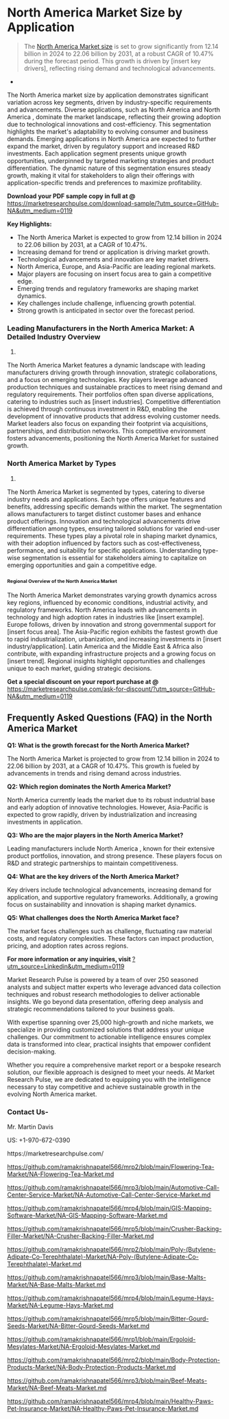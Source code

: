 <h1>North America  Market&nbsp;Size by Application</h1><blockquote><p>The <a href="https://marketresearchpulse.com/download-sample/?utm_source=GitHub-NA&amp;utm_medium=0119">North America  Market size</a> is set to grow significantly from 12.14 billion in 2024 to 22.06 billion by 2031, at a robust CAGR of 10.47% during the forecast period. This growth is driven by [insert key drivers], reflecting rising demand and technological advancements.</p></blockquote><ul><li></li></ul><p>The North America  market size by application demonstrates significant variation across key segments, driven by industry-specific requirements and advancements. Diverse applications, such as North America  and North America , dominate the market landscape, reflecting their growing adoption due to technological innovations and cost-efficiency. This segmentation highlights the market's adaptability to evolving consumer and business demands. Emerging applications in North America  are expected to further expand the market, driven by regulatory support and increased R&D investments. Each application segment presents unique growth opportunities, underpinned by targeted marketing strategies and product differentiation. The dynamic nature of this segmentation ensures steady growth, making it vital for stakeholders to align their offerings with application-specific trends and preferences to maximize profitability.</p><p><strong>Download your PDF sample copy in full at @ </strong><a href="https://marketresearchpulse.com/download-sample/?utm_source=GitHub-NA&amp;utm_medium=0119">https://marketresearchpulse.com/download-sample/?utm_source=GitHub-NA&amp;utm_medium=0119</a></p><p><strong>Key Highlights: </strong></p><ul><li>The North America  Market is expected to grow from 12.14 billion in 2024 to 22.06 billion by 2031, at a CAGR of 10.47%.</li><li>Increasing demand for trend or application is driving market growth.</li><li>Technological advancements and innovation are key market drivers.</li><li>North America, Europe, and Asia-Pacific are leading regional markets.</li><li>Major players are focusing on insert focus area to gain a competitive edge.</li><li>Emerging trends and regulatory frameworks are shaping market dynamics.</li><li>Key challenges include challenge, influencing growth potential.</li><li>Strong growth is anticipated in sector over the forecast period.</li></ul><h3>Leading Manufacturers in the North America  Market: A Detailed Industry Overview</h3><ol><li></li></ol><div class="flex max-w-full flex-col flex-grow"><div class="min-h-8 text-message flex w-full flex-col items-end gap-2 whitespace-normal break-words [.text-message+&amp;]:mt-5" dir="auto" data-message-author-role="assistant" data-message-id="fd8432e4-4910-450d-b182-61b7bfb0a01f" data-message-model-slug="gpt-4o"><div class="flex w-full flex-col gap-1 empty:hidden first:pt-[3px]"><div class="markdown prose w-full break-words dark:prose-invert light"><p>The North America  Market features a dynamic landscape with leading manufacturers driving growth through innovation, strategic collaborations, and a focus on emerging technologies. Key players leverage advanced production techniques and sustainable practices to meet rising demand and regulatory requirements. Their portfolios often span diverse applications, catering to industries such as [insert industries]. Competitive differentiation is achieved through continuous investment in R&amp;D, enabling the development of innovative products that address evolving customer needs. Market leaders also focus on expanding their footprint via acquisitions, partnerships, and distribution networks. This competitive environment fosters advancements, positioning the North America  Market for sustained growth.</p></div></div></div></div><h3>North America  Market by Types</h3><ol><li></li></ol><div class="flex max-w-full flex-col flex-grow"><div class="min-h-8 text-message flex w-full flex-col items-end gap-2 whitespace-normal break-words [.text-message+&amp;]:mt-5" dir="auto" data-message-author-role="assistant" data-message-id="084470be-0bb7-4664-bddf-5156b4f41249" data-message-model-slug="gpt-4o-mini"><div class="flex w-full flex-col gap-1 empty:hidden first:pt-[3px]"><div class="markdown prose w-full break-words dark:prose-invert light"><p>The North America  Market is segmented by types, catering to diverse industry needs and applications. Each type offers unique features and benefits, addressing specific demands within the market. The segmentation allows manufacturers to target distinct customer bases and enhance product offerings. Innovation and technological advancements drive differentiation among types, ensuring tailored solutions for varied end-user requirements. These types play a pivotal role in shaping market dynamics, with their adoption influenced by factors such as cost-effectiveness, performance, and suitability for specific applications. Understanding type-wise segmentation is essential for stakeholders aiming to capitalize on emerging opportunities and gain a competitive edge.</p></div></div></div></div><h3><span style="font-size: 11px;">Regional Overview of the North America  Market</span></h3><div class="flex max-w-full flex-col flex-grow"><div class="min-h-8 text-message flex w-full flex-col items-end gap-2 whitespace-normal break-words [.text-message+&amp;]:mt-5" dir="auto" data-message-author-role="assistant" data-message-id="e9038762-ce64-4e30-91c9-9bd413514231" data-message-model-slug="gpt-4o-mini"><div class="flex w-full flex-col gap-1 empty:hidden first:pt-[3px]"><div class="markdown prose w-full break-words dark:prose-invert light"><p>The North America  Market demonstrates varying growth dynamics across key regions, influenced by economic conditions, industrial activity, and regulatory frameworks. North America leads with advancements in technology and high adoption rates in industries like [insert example]. Europe follows, driven by innovation and strong governmental support for [insert focus area]. The Asia-Pacific region exhibits the fastest growth due to rapid industrialization, urbanization, and increasing investments in [insert industry/application]. Latin America and the Middle East &amp; Africa also contribute, with expanding infrastructure projects and a growing focus on [insert trend]. Regional insights highlight opportunities and challenges unique to each market, guiding strategic decisions.</p></div></div></div></div><p><strong>Get a special discount on your report purchase at @ </strong><a href="https://marketresearchpulse.com/ask-for-discount/?utm_source=GitHub-NA&amp;utm_medium=0119">https://marketresearchpulse.com/ask-for-discount/?utm_source=GitHub-NA&amp;utm_medium=0119</a></p><h2>Frequently Asked Questions (FAQ) in the North America  Market</h2><p><strong>Q1: What is the growth forecast for the North America  Market?</strong></p><p>The North America  Market is projected to grow from 12.14 billion in 2024 to 22.06 billion by 2031, at a CAGR of 10.47%. This growth is fueled by advancements in trends and rising demand across industries.</p><p><strong>Q2: Which region dominates the North America  Market?</strong></p><p>North America currently leads the market due to its robust industrial base and early adoption of innovative technologies. However, Asia-Pacific is expected to grow rapidly, driven by industrialization and increasing investments in application.</p><p><strong>Q3: Who are the major players in the North America  Market?</strong></p><p>Leading manufacturers include North America , known for their extensive product portfolios, innovation, and strong presence. These players focus on R&amp;D and strategic partnerships to maintain competitiveness.</p><p><strong>Q4: What are the key drivers of the North America  Market?</strong></p><p>Key drivers include technological advancements, increasing demand for application, and supportive regulatory frameworks. Additionally, a growing focus on sustainability and innovation is shaping market dynamics.</p><p><strong>Q5: What challenges does the North America  Market face?</strong></p><p>The market faces challenges such as challenge, fluctuating raw material costs, and regulatory complexities. These factors can impact production, pricing, and adoption rates across regions.</p><p><strong>For more information or any inquiries, visit&nbsp;</strong><a href="?utm_source=Linkedin&utm_medium=0119">?utm_source=Linkedin&utm_medium=0119</a></p><p>Market Research Pulse is powered by a team of over 250 seasoned analysts and subject matter experts who leverage advanced data collection techniques and robust research methodologies to deliver actionable insights. We go beyond data presentation, offering deep analysis and strategic recommendations tailored to your business goals.</p><p>With expertise spanning over 25,000 high-growth and niche markets, we specialize in providing customized solutions that address your unique challenges. Our commitment to actionable intelligence ensures complex data is transformed into clear, practical insights that empower confident decision-making.</p><p>Whether you require a comprehensive market report or a bespoke research solution, our flexible approach is designed to meet your needs. At Market Research Pulse, we are dedicated to equipping you with the intelligence necessary to stay competitive and achieve sustainable growth in the evolving North America  market.</p><h3><strong>Contact Us-</strong></h3><p>Mr. Martin Davis</p><p>US: +1-970-672-0390</p><p>https://marketresearchpulse.com/</p><p><a href="https://github.com/ramakrishnapatel566/mrp2/blob/main/Flowering-Tea-Market/NA-Flowering-Tea-Market.md">https://github.com/ramakrishnapatel566/mrp2/blob/main/Flowering-Tea-Market/NA-Flowering-Tea-Market.md</a></p><p><a href="https://github.com/ramakrishnapatel566/mrp3/blob/main/Automotive-Call-Center-Service-Market/NA-Automotive-Call-Center-Service-Market.md">https://github.com/ramakrishnapatel566/mrp3/blob/main/Automotive-Call-Center-Service-Market/NA-Automotive-Call-Center-Service-Market.md</a></p><p><a href="https://github.com/ramakrishnapatel566/mrp4/blob/main/GIS-Mapping-Software-Market/NA-GIS-Mapping-Software-Market.md">https://github.com/ramakrishnapatel566/mrp4/blob/main/GIS-Mapping-Software-Market/NA-GIS-Mapping-Software-Market.md</a></p><p><a href="https://github.com/ramakrishnapatel566/mrp5/blob/main/Crusher-Backing-Filler-Market/NA-Crusher-Backing-Filler-Market.md">https://github.com/ramakrishnapatel566/mrp5/blob/main/Crusher-Backing-Filler-Market/NA-Crusher-Backing-Filler-Market.md</a></p><p><a href="https://github.com/ramakrishnapatel566/mrp2/blob/main/Poly-(Butylene-Adipate-Co-Terephthalate)-Market/NA-Poly-(Butylene-Adipate-Co-Terephthalate)-Market.md">https://github.com/ramakrishnapatel566/mrp2/blob/main/Poly-(Butylene-Adipate-Co-Terephthalate)-Market/NA-Poly-(Butylene-Adipate-Co-Terephthalate)-Market.md</a></p><p><a href="https://github.com/ramakrishnapatel566/mrp3/blob/main/Base-Malts-Market/NA-Base-Malts-Market.md">https://github.com/ramakrishnapatel566/mrp3/blob/main/Base-Malts-Market/NA-Base-Malts-Market.md</a></p><p><a href="https://github.com/ramakrishnapatel566/mrp4/blob/main/Legume-Hays-Market/NA-Legume-Hays-Market.md">https://github.com/ramakrishnapatel566/mrp4/blob/main/Legume-Hays-Market/NA-Legume-Hays-Market.md</a></p><p><a href="https://github.com/ramakrishnapatel566/mrp5/blob/main/Bitter-Gourd-Seeds-Market/NA-Bitter-Gourd-Seeds-Market.md">https://github.com/ramakrishnapatel566/mrp5/blob/main/Bitter-Gourd-Seeds-Market/NA-Bitter-Gourd-Seeds-Market.md</a></p><p><a href="https://github.com/ramakrishnapatel566/mrp1/blob/main/Ergoloid-Mesylates-Market/NA-Ergoloid-Mesylates-Market.md">https://github.com/ramakrishnapatel566/mrp1/blob/main/Ergoloid-Mesylates-Market/NA-Ergoloid-Mesylates-Market.md</a></p><p><a href="https://github.com/ramakrishnapatel566/mrp2/blob/main/Body-Protection-Products-Market/NA-Body-Protection-Products-Market.md">https://github.com/ramakrishnapatel566/mrp2/blob/main/Body-Protection-Products-Market/NA-Body-Protection-Products-Market.md</a></p><p><a href="https://github.com/ramakrishnapatel566/mrp3/blob/main/Beef-Meats-Market/NA-Beef-Meats-Market.md">https://github.com/ramakrishnapatel566/mrp3/blob/main/Beef-Meats-Market/NA-Beef-Meats-Market.md</a></p><p><a href="https://github.com/ramakrishnapatel566/mrp4/blob/main/Healthy-Paws-Pet-Insurance-Market/NA-Healthy-Paws-Pet-Insurance-Market.md">https://github.com/ramakrishnapatel566/mrp4/blob/main/Healthy-Paws-Pet-Insurance-Market/NA-Healthy-Paws-Pet-Insurance-Market.md</a></p>
